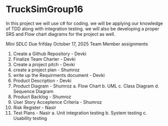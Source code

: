 # TruckSimGroup16
In this project we will use c# for coding. we will be applying our knowledge of TDD along with integration testing. we will also be developing a proper SRS and Flow chart diagrams for the project as well. 


Mini SDLC Due frifday October 17, 2025
Team Member assignments

1. Create a Github Repository            - Devki
2. Finalize Team Charter                 - Devki
3. Create a project pitch                - Devki
4. create a project plan                 - Shumroz
5. write up the Requirments document     - Devki
6. Product Description                   - Devki
7. Product Diagram                       - Shumroz
  a. Flow Chart
  b. UML
  c. Class Diagram
  d. Sequence Diagram
8. Product Backlog                       - Shumroz
9. User Story Acceptence Criteria        - Shumroz
10. Risk Register                        - Nasir
11. Test Plans                           - Nasir
      a. Unit integration testing
      b. System testing
      c. Usability testing 
